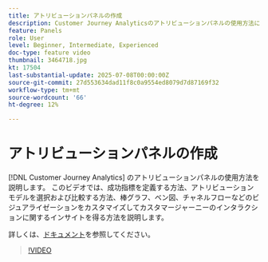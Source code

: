 ```yaml
---
title: アトリビューションパネルの作成
description: Customer Journey Analyticsのアトリビューションパネルの使用方法について説明します。
feature: Panels
role: User
level: Beginner, Intermediate, Experienced
doc-type: feature video
thumbnail: 3464718.jpg
kt: 17504
last-substantial-update: 2025-07-08T00:00:00Z
source-git-commit: 27d553634dad11f8c0a9554ed8079d7d87169f32
workflow-type: tm+mt
source-wordcount: '66'
ht-degree: 12%

---
```


# アトリビューションパネルの作成

[!DNL Customer Journey Analytics] のアトリビューションパネルの使用方法を説明します。 このビデオでは、成功指標を定義する方法、アトリビューションモデルを選択および比較する方法、棒グラフ、ベン図、チャネルフローなどのビジュアライゼーションをカスタマイズしてカスタマージャーニーのインタラクションに関するインサイトを得る方法を説明します。

詳しくは、[ドキュメント](https://experienceleague.adobe.com/ja/docs/analytics-platform/using/cja-workspace/panels/attribution)を参照してください。

>[!VIDEO](https://video.tv.adobe.com/v/3464723/?learn=on&captions=jpn)